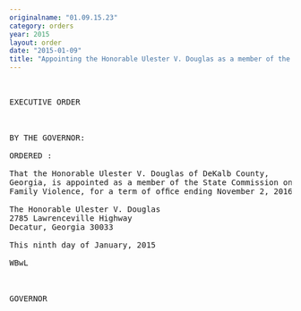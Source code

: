 ```yaml
---
originalname: "01.09.15.23"
category: orders
year: 2015
layout: order
date: "2015-01-09"
title: "Appointing the Honorable Ulester V. Douglas as a member of the State Commission on Family Violence"
---
```

<pre>
 

EXECUTIVE ORDER

 

BY THE GOVERNOR:

ORDERED :

That the Honorable Ulester V. Douglas of DeKalb County,
Georgia, is appointed as a member of the State Commission on
Family Violence, for a term of ofﬁce ending November 2, 2016.

The Honorable Ulester V. Douglas
2785 Lawrenceville Highway
Decatur, Georgia 30033

This ninth day of January, 2015

WBwL

 

GOVERNOR

 

</pre>
